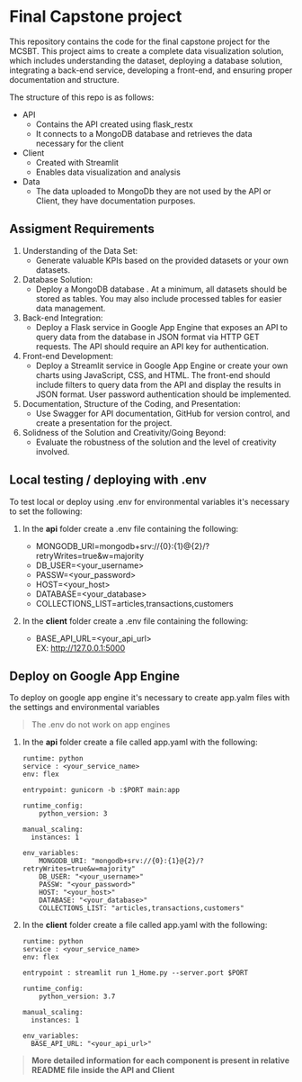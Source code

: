 # Final Capstone project

This repository contains the code for the final capstone project for the MCSBT.
This project aims to create a complete data visualization solution, which includes understanding the dataset, deploying 
a database solution, integrating a back-end service, developing a front-end, and ensuring proper documentation and structure.

The structure of this repo is as follows:
- API
  - Contains the API created using flask_restx
  - It connects to a MongoDB database and retrieves the data necessary for the client
- Client
  - Created with Streamlit
  - Enables data visualization and analysis
- Data
  - The data uploaded to MongoDb they are not used by the API or Client, they have documentation purposes.

## Assigment Requirements

1. Understanding of the Data Set: 
   - Generate valuable KPIs based on the provided datasets or your own datasets. 
2. Database Solution:
   - Deploy a MongoDB database . At a minimum, all datasets should be stored as tables. You may also include processed tables for easier data management. 
3. Back-end Integration: 
   - Deploy a Flask service in Google App Engine that exposes an API to query data from the database in JSON format via HTTP GET requests. The API should require an API key for authentication. 
4. Front-end Development: 
   - Deploy a Streamlit service in Google App Engine or create your own charts using JavaScript, CSS, and HTML. The front-end should include filters to query data from the API and display the results in JSON format. User password authentication should be implemented. 
5. Documentation, Structure of the Coding, and Presentation: 
   - Use Swagger for API documentation, GitHub for version control, and create a presentation for the project. 
6. Solidness of the Solution and Creativity/Going Beyond: 
   - Evaluate the robustness of the solution and the level of creativity involved.

## Local testing / deploying with .env
To test local or deploy using .env for environmental variables it's necessary to set the following:

1. In the **api** folder create a .env file containing the following:<br>
   - MONGODB_URI=mongodb+srv://{0}:{1}@{2}/?retryWrites=true&w=majority 
   - DB_USER=<your_username>
   - PASSW=<your_password>
   - HOST=<your_host>
   - DATABASE=<your_database>
   - COLLECTIONS_LIST=articles,transactions,customers

2. In the **client** folder create a .env file containing the following:<br>
   - BASE_API_URL=<your_api_url> <br> EX: http://127.0.0.1:5000

## Deploy on Google App Engine
To deploy on google app engine it's necessary to create app.yalm files with the settings and environmental variables

> The .env do not work on app engines

1. In the **api** folder create a file called app.yaml with the following:
    ```
    runtime: python
    service : <your_service_name>
    env: flex
    
    entrypoint: gunicorn -b :$PORT main:app
    
    runtime_config:
        python_version: 3
    
    manual_scaling:
      instances: 1
    
    env_variables:
        MONGODB_URI: "mongodb+srv://{0}:{1}@{2}/?retryWrites=true&w=majority"
        DB_USER: "<your_username>"
        PASSW: "<your_password>"
        HOST: "<your_host>"
        DATABASE: "<your_database>"
        COLLECTIONS_LIST: "articles,transactions,customers"
    ```

2. In the **client** folder create a file called app.yaml with the following:
    ```
   runtime: python
    service : <your_service_name>
    env: flex
    
    entrypoint : streamlit run 1_Home.py --server.port $PORT
    
    runtime_config:
        python_version: 3.7
    
    manual_scaling:
      instances: 1
    
    env_variables:
      BASE_API_URL: "<your_api_url>"
    ```




> **More detailed information for each component is present in relative README file inside the API and Client**